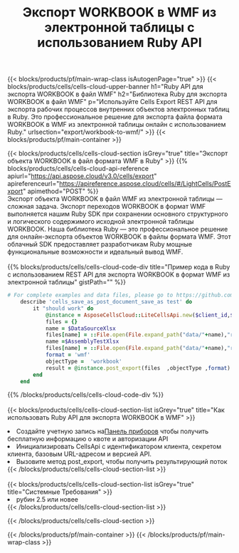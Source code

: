 ﻿---
title: Экспорт WORKBOOK в WMF из электронной таблицы с использованием Ruby API
description:  Aspose.Cells Cloud REST API поддерживает экспорт {0} в файлы формата {1} с использованием {2}.
url: /ru/ruby/export/workbook-to-wmf/
---
{{< blocks/products/pf/main-wrap-class isAutogenPage="true" >}}
{{< blocks/products/cells/cells-cloud-upper-banner h1="Ruby API для экспорта WORKBOOK в файл WMF" h2="Библиотека Ruby для экспорта WORKBOOK в файл WMF" p="Используйте Cells Export REST API для экспорта рабочих процессов внутренних объектов электронных таблиц в Ruby. Это профессиональное решение для экспорта файла формата WORKBOOK в WMF из электронной таблицы онлайн с использованием Ruby." urlsection="export/workbook-to-wmf/" >}}
{{< blocks/products/pf/main-container >}}

{{< blocks/products/cells/cells-cloud-section isGrey="true" title="Экспорт объекта WORKBOOK в файл формата WMF в Ruby" >}}
{{% blocks/products/cells/cells-cloud-api-reference apiurl="https://api.aspose.cloud/v3.0/cells/export" apireferenceurl="https://apireference.aspose.cloud/cells/#/LightCells/PostExport" apimethod="POST" %}}
<br/>
Экспорт объекта WORKBOOK в файл WMF из электронной таблицы — сложная задача. Экспорт переходов WORKBOOK в формат WMF выполняется нашим Ruby SDK при сохранении основного структурного и логического содержимого исходной электронной таблицы WORKBOOK. Наша библиотека Ruby — это профессиональное решение для онлайн-экспорта объектов WORKBOOK в файлы формата WMF. Этот облачный SDK предоставляет разработчикам Ruby мощные функциональные возможности и идеальный вывод WMF.
<br/>
<br/>
{{% blocks/products/cells/cells-cloud-code-div title="Пример кода в Ruby с использованием REST API для экспорта WORKBOOK в формат WMF из электронной таблицы" gistPath="" %}}
  
```ruby
# For complete examples and data files, please go to https://github.com/aspose-cells-cloud/aspose-cells-cloud-ruby/
    describe 'cells_save_as_post_document_save_as test' do
        it "should work" do
            @instance = AsposeCellsCloud::LiteCellsApi.new($client_id,$client_secret,"v3.0","https://api.aspose.cloud/")
            files = {}      
            name = $DataSourceXlsx
            files[name] = ::File.open(File.expand_path("data/"+name),"r") 
            name =$AssemblyTestXlsx 
            files[name] = ::File.open(File.expand_path("data/"+name),"r")
            format = 'wmf'
            objectType =  'workbook'
            result = @instance.post_export(files  ,objectType ,format)    
        end
    end
```
   
{{% /blocks/products/cells/cells-cloud-code-div %}}
<br/>
<br/>
{{< blocks/products/cells/cells-cloud-section-list isGrey="true" title="Как использовать Ruby API для экспорта WORKBOOK в WMF" >}}
<li> Создайте учетную запись на<a href="https://dashboard.aspose.cloud/">Панель приборов</a> чтобы получить бесплатную информацию о квоте и авторизации API</li>
<li>Инициализировать CellsApi с идентификатором клиента, секретом клиента, базовым URL-адресом и версией API.</li>
<li>Вызовите метод post_export, чтобы получить результирующий поток</li>
{{< /blocks/products/cells/cells-cloud-section-list >}}
<br/>
<br/>
{{< blocks/products/cells/cells-cloud-section-list isGrey="true" title="Системные Требования" >}}
<li>рубин 2.5 или новее</li>
{{< /blocks/products/cells/cells-cloud-section-list >}}

{{< /blocks/products/cells/cells-cloud-section >}}

{{< /blocks/products/pf/main-container >}}
{{< /blocks/products/pf/main-wrap-class >}}
